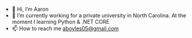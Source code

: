 - 👋 Hi, I’m Aaron
- 🌱 I’m currently working for a private university in North Carolina. At the moment I learning Python & .NET CORE
- 📫 How to reach me aboyles05@gmail.com

<!---
aaronb05/aaronb05 is a ✨ special ✨ repository because its `README.md` (this file) appears on your GitHub profile.
You can click the Preview link to take a look at your changes.
--->

